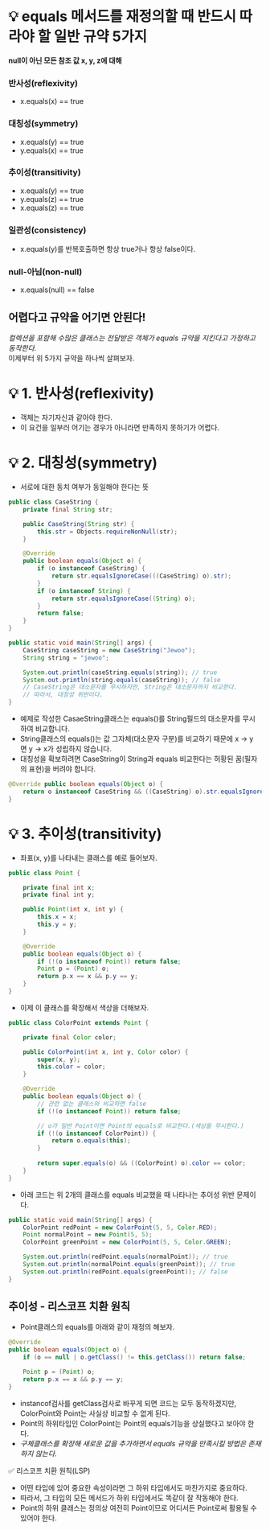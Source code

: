 # 💡 equals 메서드를 재정의할 때 반드시 따라야 할 일반 규약 5가지
**null이 아닌 모든 참조 값 x, y, z에 대해**
### 반사성(reflexivity)
* x.equals(x) == true
### 대칭성(symmetry)
* x.equals(y) == true
* y.equals(x) == true
### 추이성(transitivity)
* x.equals(y) == true
* y.equals(z) == true
* x.equals(z) == true
### 일관성(consistency)
* x.equals(y)를 반복호출하면 항상 true거나 항상 false이다.
### null-아님(non-null)
* x.equals(null) == false

## 어렵다고 규약을 어기면 안된다!
*컬렉션을 포함해 수많은 클래스는 전달받은 객체가 equals 규약을 지킨다고 가정하고 동작한다.*  
이제부터 위 5가지 규약을 하나씩 살펴보자.

# 💡 1. 반사성(reflexivity)
* 객체는 자기자신과 같아야 한다.
* 이 요건을 일부러 어기는 경우가 아니라면 만족하지 못하기가 어렵다.

# 💡 2. 대칭성(symmetry)
* 서로에 대한 동치 여부가 동일해야 한다는 뜻
```java
public class CaseString {
    private final String str;

    public CaseString(String str) {
        this.str = Objects.requireNonNull(str);
    }

    @Override
    public boolean equals(Object o) {
        if (o instanceof CaseString) {
            return str.equalsIgnoreCase(((CaseString) o).str);
        }
        if (o instanceof String) {
            return str.equalsIgnoreCase((String) o);
        }
        return false;
    }
}
```
```java
public static void main(String[] args) {
    CaseString caseString = new CaseString("Jewoo");
    String string = "jewoo";

    System.out.println(caseString.equals(string)); // true
    System.out.println(string.equals(caseString)); // false
    // CaseString은 대소문자를 무시하지만, String은 대소문자까지 비교한다.
    // 따라서, 대칭성 위반이다.
}
```
* 예제로 작성한 CasaeString클래스는 equals()를 String필드의 대소문자를 무시하여 비교합니다.
* String클래스의 equals()는 값 그자체(대소문자 구분)를 비교하기 때문에 x -> y 면 y -> x가 성립하지 않습니다.
* 대칭성을 확보하려면 CaseString이 String과 equals 비교한다는 허황된 꿈(필자의 표현)을 버려야 합니다.
```java
@Override public boolean equals(Object o) {
    return o instanceof CaseString && ((CaseString) o).str.equalsIgnoreCase(str);
}
```

# 💡 3. 추이성(transitivity)
* 좌표(x, y)를 나타내는 클래스를 예로 들어보자.
```java
public class Point {

    private final int x;
    private final int y;

    public Point(int x, int y) {
        this.x = x;
        this.y = y;
    }

    @Override
    public boolean equals(Object o) {
        if (!(o instanceof Point)) return false;
        Point p = (Point) o;
        return p.x == x && p.y == y;
    }
}
```
* 이제 이 클래스를 확장해서 색상을 더해보자.
```java
public class ColorPoint extends Point {

    private final Color color;

    public ColorPoint(int x, int y, Color color) {
        super(x, y);
        this.color = color;
    }

    @Override
    public boolean equals(Object o) {
        // 관련 없는 클래스와 비교하면 false
        if (!(o instanceof Point)) return false;

        // o가 일반 Point이면 Point의 equals로 비교한다.(색상을 무시한다.)
        if (!(o instanceof ColorPoint)) {
            return o.equals(this);
        }
        
        return super.equals(o) && ((ColorPoint) o).color == color;
    }
}
```
* 아래 코드는 위 2개의 클래스를 equals 비교했을 때 나타나는 추이성 위반 문제이다.
```java
public static void main(String[] args) {
    ColorPoint redPoint = new ColorPoint(5, 5, Color.RED);
    Point normalPoint = new Point(5, 5);
    ColorPoint greenPoint = new ColorPoint(5, 5, Color.GREEN);

    System.out.println(redPoint.equals(normalPoint)); // true
    System.out.println(normalPoint.equals(greenPoint)); // true
    System.out.println(redPoint.equals(greenPoint)); // false
}
```

## 추이성 - 리스코프 치환 원칙
* Point클래스의 equals를 아래와 같이 재정의 해보자.
```java
@Override
public boolean equals(Object o) {
    if (o == null | o.getClass() != this.getClass()) return false;

    Point p = (Point) o;
    return p.x == x && p.y == y;
}
```
* instancof검사를 getClass검사로 바꾸게 되면 코드는 모두 동작하겠지만, ColorPoint와 Point는 사실상 비교할 수 없게 된다.
* Point의 하위타입인 ColorPoint는 Point의 equals기능을 상실했다고 보아야 한다.
* *구체클래스를 확장해 새로운 값을 추가하면서 equals 규약을 만족시킬 방법은 존재하지 않는다.*

✅ 리스코프 치환 원칙(LSP)  
* 어떤 타입에 있어 중요한 속성이라면 그 하위 타입에서도 마찬가지로 중요하다.    
* 따라서, 그 타입의 모든 메서드가 하위 타입에서도 똑같이 잘 작동해야 한다.
* Point의 하위 클래스는 정의상 여전히 Point이므로 어디서든 Point로써 활용될 수 있어야 한다.
